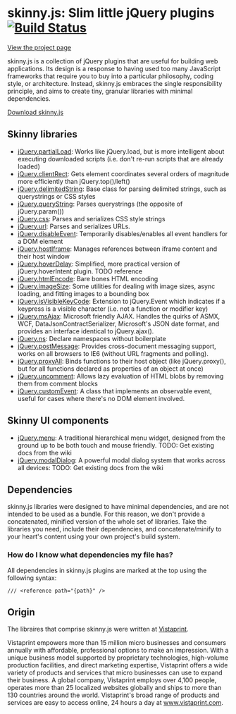skinny.js: Slim little jQuery plugins [![Build Status](https://secure.travis-ci.org/vistaprint/SkinnyJS.png?branch=master)](http://travis-ci.org/vistaprint/SkinnyJS)
===========================================

[View the project page](http://vistaprint.github.io/SkinnyJS)

skinny.js is a collection of jQuery plugins that are useful for building web applications. Its design is a response to having used too many JavaScript frameworks that require you to buy into a particular philosophy, coding style, or architecture. Instead, skinny.js embraces the single responsibility principle, and aims to create tiny, granular libraries with minimal dependencies.

[Download skinny.js](http://vistaprint.github.io/SkinnyJS/download-builder.html)

Skinny libraries
------------------

* [jQuery.partialLoad](http://vistaprint.github.io/SkinnyJS/docco/jquery.partialLoad.html): Works like jQuery.load, but is more intelligent about executing downloaded scripts (i.e. don't re-run scripts that are already loaded)
* [jQuery.clientRect](http://vistaprint.github.io/SkinnyJS/docco/jquery.clientRect.html): Gets element coordinates several orders of magnitude more efficiently than jQuery.top()/left()
* [jQuery.delimitedString](http://vistaprint.github.io/SkinnyJS/docco/jquery.delimitedString.html): Base class for parsing delimited strings, such as querystrings or CSS styles
* [jQuery.queryString](http://vistaprint.github.io/SkinnyJS/docco/jquery.queryString.html): Parses querystrings (the opposite of jQuery.param())
* [jQuery.css](http://vistaprint.github.io/SkinnyJS/docco/jquery.css.html): Parses and serializes CSS style strings
* [jQuery.url](http://vistaprint.github.io/SkinnyJS/docco/jquery.url.html): Parses and serializes URLs.
* [jQuery.disableEvent](http://vistaprint.github.io/SkinnyJS/docco/jquery.disableEvent.html): Temporarily disables/enables all event handlers for a DOM element
* [jQuery.hostIframe](http://vistaprint.github.io/SkinnyJS/docco/jquery.hostIframe.html): Manages references between iframe content and their host window
* [jQuery.hoverDelay](http://vistaprint.github.io/SkinnyJS/docco/jquery.hoverDelay.html): Simplified, more practical version of jQuery.hoverIntent plugin. TODO reference
* [jQuery.htmlEncode](http://vistaprint.github.io/SkinnyJS/docco/jquery.htmlEncode.html): Bare bones HTML encoding
* [jQuery.imageSize](http://vistaprint.github.io/SkinnyJS/docco/jquery.imageSize.html): Some utilities for dealing with image sizes, async loading, and fitting images to a bounding box
* [jQuery.isVisibleKeyCode](http://vistaprint.github.io/SkinnyJS/docco/jquery.isVisibleKeyCode.html): Extension to jQuery.Event which indicates if a keypress is a visible character (i.e. not a function or modifier key)
* [jQuery.msAjax](http://vistaprint.github.io/SkinnyJS/docco/jquery.msAjax.html): Microsoft friendly AJAX. Handles the quirks of ASMX, WCF, DataJsonContractSerializer, Microsoft's JSON date format, and provides an interface identical to jQuery.ajax().
* [jQuery.ns](http://vistaprint.github.io/SkinnyJS/docco/jquery.ns.html): Declare namespaces without boilerplate
* [jQuery.postMessage](http://vistaprint.github.io/SkinnyJS/docco/jquery.postMessage.html): Provides cross-document messaging support, works on all browsers to IE6 (without URL fragments and polling).
* [jQuery.proxyAll](http://vistaprint.github.io/SkinnyJS/docco/jquery.proxyAll.html): Binds functions to their host object (like jQuery.proxy(), but for all functions declared as properties of an object at once)
* [jQuery.uncomment](http://vistaprint.github.io/SkinnyJS/docco/jquery.uncomment.html): Allows lazy evaluation of HTML blobs by removing them from comment blocks
* [jQuery.customEvent](http://vistaprint.github.io/SkinnyJS/docco/jquery.customEvent.html): A class that implements an observable event, useful for cases where there's no DOM element involved.
<!-- * [jQuery.cookie](http://vistaprint.github.io/SkinnyJS/docco/jquery.cookie.html): TODO -->

Skinny UI components
------------------

* [jQuery.menu](http://vistaprint.github.io/SkinnyJS/docco/jquery.menu.html): A traditional hierarchical menu widget, designed from the ground up to be both touch and mouse friendly. TODO: Get existing docs from the wiki
* [jQuery.modalDialog](http://vistaprint.github.io/SkinnyJS/modal-dialogs.html): A powerful modal dialog system that works across all devices: TODO: Get existing docs from the wiki

Dependencies
------------------

skinny.js libraries were designed to have minimal dependencies, and are not intended to be used as a bundle. For this reason, we don't provide a concatenated, minified version of the whole set of libraries. Take the libraries you need, include their dependencies, and concatenate/minify to your
heart's content using your own project's build system. 

### How do I know what dependencies my file has?
All dependencies in skinny.js plugins are marked at the top using the following syntax:

    /// <reference path="{path}" />

Origin
------------------
The libraires that comprise skinny.js were written at [Vistaprint](http://www.vistaprint.com).

Vistaprint empowers more than 15 million micro businesses and consumers annually with affordable, professional options to make an impression. With a unique business model supported by proprietary technologies, high-volume production facilities, and direct marketing expertise, Vistaprint offers a wide variety of products and services that micro businesses can use to expand their business. A global company, Vistaprint employs over 4,100 people, operates more than 25 localized websites globally and ships to more than 130 countries around the world. Vistaprint's broad range of products and services are easy to access online, 24 hours a day at www.vistaprint.com.